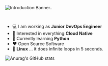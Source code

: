 <img src="https://github.com/OFandoud/about/blob/main/banner.png" alt="Introduction Banner.." style="text-align: center; margin-bottom: 30px;" />

-   :computer: I am working as **Junior DevOps Engineer**
-   :monocle_face: Interested in everything **Cloud Native**
-   :seedling: Currently learning **Python**
-   :heart: Open Source Software
-   :penguin: **Linux** ... it does infinite loops in 5 seconds.
 
![Anurag's GitHub stats](https://github-readme-stats.vercel.app/api?username=ofandoud&show_icons=true)
